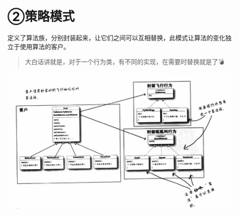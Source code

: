 # ②策略模式

定义了算法族，分别封装起来，让它们之间可以互相替换，此模式让算法的变化独立于使用算法的客户。

>   大白话讲就是，对于一个行为类，有不同的实现，在需要时替换就是了💣

![](pic/1.png)